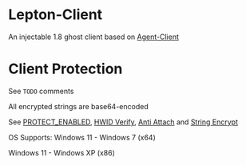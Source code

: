 # Lepton-Client
An injectable 1.8 ghost client based on [Agent-Client](https://github.com/aestheticalll/agent)

# Client Protection
See ```TODO``` comments 

All encrypted strings are base64-encoded

See [PROTECT_ENABLED](src/main/java/cn/matrixaura/lepton/Lepton.java), [HWID Verify](src/main/java/cn/matrixaura/lepton/protect/impl/HWIDProtection.java), [Anti Attach](src/main/java/cn/matrixaura/lepton/protect/impl/AntiAttachProtection.java) and [String Encrypt](src/main/java/cn/matrixaura/lepton/util/string/StringUtils.java)

OS Supports: Windows 11 - Windows 7 (x64)

Windows 11 - Windows XP (x86)